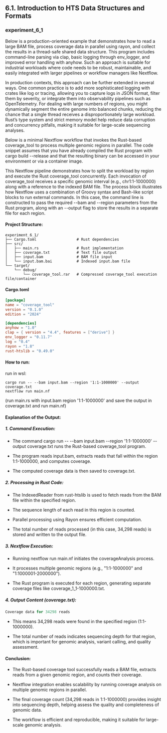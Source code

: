 ## 6.1. Introduction to HTS Data Structures and Formats

### experiment_6_1

Below is a production-oriented example that demonstrates how to read a large BAM file, process coverage data in parallel using rayon, and collect the results in a thread-safe shared data structure. This program includes command-line parsing via clap, basic logging through env_logger, and improved error handling with anyhow. Such an approach is suitable for industrial workloads where code needs to be robust, maintainable, and easily integrated with larger pipelines or workflow managers like Nextflow.

In production contexts, this approach can be further extended in several ways. One common practice is to add more sophisticated logging with crates like log or tracing, allowing you to capture logs in JSON format, filter them by severity, or integrate them into observability pipelines such as OpenTelemetry. For dealing with large numbers of regions, you might dynamically segment the entire genome into balanced chunks, reducing the chance that a single thread receives a disproportionately large workload. Rust’s type system and strict memory model help reduce data corruption and concurrency pitfalls, making it suitable for large-scale sequencing analyses.

Below is a minimal Nextflow workflow that invokes the Rust-based coverage_tool to process multiple genomic regions in parallel. The code snippet assumes that you have already compiled the Rust program with cargo build --release and that the resulting binary can be accessed in your environment or via a container image.

This Nextflow pipeline demonstrates how to split the workload by region and execute the Rust coverage_tool concurrently. Each invocation of coverage_tool receives a specific genomic interval (e.g., chr1:1-1000000) along with a reference to the indexed BAM file. The process block illustrates how Nextflow uses a combination of Groovy syntax and Bash-like script blocks to run external commands. In this case, the command line is constructed to pass the required --bam and --region parameters from the Rust program, along with an --output flag to store the results in a separate file for each region.

#### Project Structure:
```plaintext
experiment_6_1/
├── Cargo.toml                  # Rust dependencies
├── src/
│   ├── main.rs                 # Rust implementation
│   ├── coverage.txt            # Text file output
│   ├── input.bam               # BAM file input
│   └── input.bam.bai           # Indexed input.bam file
└── target/
    └── debug/
        └── coverage_tool.rar   # Compressed coverage_tool execution file/container
```

#### Cargo.toml

```toml
[package]
name = "coverage_tool"
version = "0.1.0"
edition = "2024"

[dependencies]
anyhow = "1.0"
clap = { version = "4.4", features = ["derive"] }
env_logger = "0.11.7"
log = "0.4"
rayon = "1.8"
rust-htslib = "0.49.0"
```

#### How to run:

run in wsl:

```wsl
cargo run -- --bam input.bam --region '1:1-1000000' --output coverage.txt
nextflow run main.nf
```

(run main.rs with input.bam region '1:1-1000000' and save the output in coverage.txt and run main.nf)
  

#### Explanation of the Output:

##### 1. Command Execution:

* The command cargo run -- --bam input.bam --region '1:1-1000000' --output coverage.txt runs the Rust-based coverage_tool program.

* The program reads input.bam, extracts reads that fall within the region 1:1-1000000, and computes coverage.

* The computed coverage data is then saved to coverage.txt.

##### 2. Processing in Rust Code:

* The IndexedReader from rust-htslib is used to fetch reads from the BAM file within the specified region.

* The sequence length of each read in this region is counted.

* Parallel processing using Rayon ensures efficient computation.

* The total number of reads processed (in this case, 34,298 reads) is stored and written to the output file.

##### 3. Nextflow Execution:

* Running nextflow run main.nf initiates the coverageAnalysis process.

* It processes multiple genomic regions (e.g., "1:1-1000000" and "1:1000001-2000000").

* The Rust program is executed for each region, generating separate coverage files like coverage_1_1-1000000.txt.

##### 4. Output Content (coverage.txt):

```rust
Coverage data for 34298 reads
```

* This means 34,298 reads were found in the specified region (1:1-1000000).

* The total number of reads indicates sequencing depth for that region, which is important for genomic analysis, variant calling, and quality assessment.

#### Conclusion:
* The Rust-based coverage tool successfully reads a BAM file, extracts reads from a given genomic region, and counts their coverage.

* Nextflow integration enables scalability by running coverage analysis on multiple genomic regions in parallel.

* The final coverage count (34,298 reads in 1:1-1000000) provides insight into sequencing depth, helping assess the quality and completeness of genomic data.

* The workflow is efficient and reproducible, making it suitable for large-scale genomic analysis.
